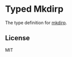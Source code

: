# Typed Mkdirp

The type definition for [mkdirp](https://github.com/substack/node-mkdirp).

## License

MIT
